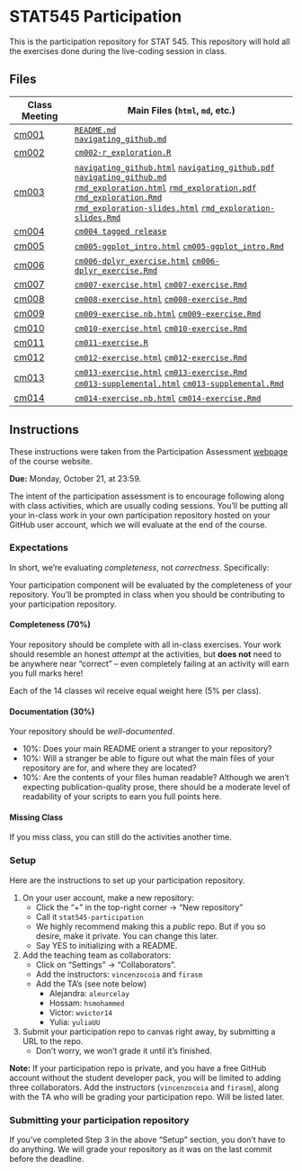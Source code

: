 # STAT545 Participation
This is the participation repository for STAT 545. This repository will hold all the exercises done during the live-coding session in class.

## Files

| Class Meeting | Main Files (`html`, `md`, etc.) |
| ------------- | ------------- |
| [cm001](https://github.com/dy-lin/stat545-participation/tree/master/cm001)  | [`README.md`](https://github.com/dy-lin/stat545-participation/blob/master/cm001/README.md)<br/>[`navigating_github.md`](https://github.com/dy-lin/stat545-participation/blob/master/cm001/navigating_github.md) |
| [cm002](https://github.com/dy-lin/stat545-participation/tree/master/cm002) | [`cm002-r_exploration.R`](https://github.com/dy-lin/stat545-participation/blob/master/cm002/cm002-r_exploration.R)  |
| [cm003](https://github.com/dy-lin/stat545-participation/tree/master/cm003) | [`navigating_github.html`](https://dy-lin.github.io/stat545-participation/cm003/navigating_github.html) [`navigating_github.pdf`](https://dy-lin.github.io/stat545-participation/cm003/navigating_github.pdf) [`navigating_github.md`](https://github.com/dy-lin/stat545-participation/blob/master/cm003/navigating_github.md)<br/>[`rmd_exploration.html`](https://dy-lin.github.io/stat545-participation/cm003/rmd_exploration.html) [`rmd_exploration.pdf`](https://dy-lin.github.io/stat545-participation/cm003/rmd_exploration.pdf) [`rmd_exploration.Rmd`](https://github.com/dy-lin/stat545-participation/blob/master/cm003/rmd_exploration.Rmd)<br/>[`rmd_exploration-slides.html`](https://dy-lin.github.io/stat545-participation/cm003/rmd_exploration-slides.html) [`rmd_exploration-slides.Rmd`](https://github.com/dy-lin/stat545-participation/blob/master/cm003/rmd_exploration-slides.Rmd)|
| [cm004](https://github.com/dy-lin/stat545-participation/tree/master/cm004) | [`cm004 tagged release`](https://github.com/dy-lin/stat545-participation/tree/cm004) |
| [cm005](https://github.com/dy-lin/stat545-participation/tree/master/cm005) |[`cm005-ggplot_intro.html`](https://dy-lin.github.io/stat545-participation/cm005/cm005-ggplot_intro.html) [`cm005-ggplot_intro.Rmd`](https://github.com/dy-lin/stat545-participation/blob/master/cm005/cm005-ggplot_intro.Rmd)|
| [cm006](https://github.com/dy-lin/stat545-participation/tree/master/cm006) | [`cm006-dplyr_exercise.html`](https://dy-lin.github.io/stat545-participation/cm006/cm006-dplyr_exercise.html)  [`cm006-dplyr_exercise.Rmd`](https://github.com/dy-lin/stat545-participation/blob/master/cm006/cm006-dplyr_exercise.Rmd) |
| [cm007](https://github.com/dy-lin/stat545-participation/tree/master/cm007) | [`cm007-exercise.html`](https://dy-lin.github.io/stat545-participation/cm007/cm007-exercise.html)  [`cm007-exercise.Rmd`](https://github.com/dy-lin/stat545-participation/blob/master/cm007/cm007-exercise.Rmd)  |
| [cm008](https://github.com/dy-lin/stat545-participation/tree/master/cm008) | [`cm008-exercise.html`](https://dy-lin.github.io/stat545-participation/cm008/cm008-exercise.html)  [`cm008-exercise.Rmd`](https://github.com/dy-lin/stat545-participation/blob/master/cm008/cm008-exercise.Rmd)  |
| [cm009](https://github.com/dy-lin/stat545-participation/tree/master/cm009) | [`cm009-exercise.nb.html`](https://dy-lin.github.io/stat545-participation/cm009/cm009-exercise.nb.html) [`cm009-exercise.Rmd`](https://github.com/dy-lin/stat545-participation/blob/master/cm009/cm009-exercise.Rmd) |
| [cm010](https://github.com/dy-lin/stat545-participation/tree/master/cm010) | [`cm010-exercise.html`](https://dy-lin.github.io/stat545-participation/cm010/cm010-exercise.html)  [`cm010-exercise.Rmd`](https://github.com/dy-lin/stat545-participation/blob/master/cm010/cm010-exercise.Rmd) |
| [cm011](https://github.com/dy-lin/stat545-participation/tree/master/cm011) | [`cm011-exercise.R`](https://github.com/dy-lin/stat545-participation/blob/master/cm011/cm011-exercise.R)|
| [cm012](https://github.com/dy-lin/stat545-participation/tree/master/cm012) | [`cm012-exercise.html`](https://dy-lin.github.io/stat545-participation/cm012/cm012-exercise.html)  [`cm012-exercise.Rmd`](https://github.com/dy-lin/stat545-participation/blob/master/cm012/cm012-exercise.Rmd) |
| [cm013](https://github.com/dy-lin/stat545-participation/tree/master/cm013) | [`cm013-exercise.html`](https://dy-lin.github.io/stat545-participation/cm013/cm013-exercise.html) [`cm013-exercise.Rmd`](https://github.com/dy-lin/stat545-participation/blob/master/cm013/cm013-exercise.Rmd)<br/>[`cm013-supplemental.html`](https://dy-lin.github.io/stat545-participation/cm013/cm013-supplemental.html)  [`cm013-supplemental.Rmd`](https://github.com/dy-lin/stat545-participation/blob/master/cm013/cm013-supplemental.Rmd)|
| [cm014](https://github.com/dy-lin/stat545-participation/tree/master/cm014) | [`cm014-exercise.nb.html`](https://dy-lin.github.io/stat545-participation/cm014/cm014-exercise.nb.html) [`cm014-exercise.Rmd`](https://github.com/dy-lin/stat545-participation/blob/master/cm014/cm014-exercise.Rmd)|

## Instructions
These instructions were taken from the Participation Assessment [webpage](https://stat545.stat.ubc.ca/evaluation/participation/) of the course website.

**Due:** Monday, October 21, at 23:59.

The intent of the participation assessment is to encourage following along with class activities, which are usually coding sessions. You’ll be putting all your in-class work in your own participation repository hosted on your GitHub user account, which we will evaluate at the end of the course.

### Expectations
In short, we’re evaluating _completeness_, not _correctness_. Specifically:

Your participation component will be evaluated by the completeness of your repository. You’ll be prompted in class when you should be contributing to your participation repository.

#### Completeness (70%)
Your repository should be complete with all in-class exercises. Your work should resemble an honest _attempt_ at the activities, but **does not** need to be anywhere near “correct” – even completely failing at an activity will earn you full marks here!

Each of the 14 classes wil receive equal weight here (5% per class).

<!-- #####  Participation Checklist -->
#### Documentation (30%)

Your repository should be _well-documented_.

* 10%: Does your main README orient a stranger to your repository?
* 10%: Will a stranger be able to figure out what the main files of your repository are for, and where they are located?
* 10%: Are the contents of your files human readable? Although we aren’t expecting publication-quality prose, there should be a moderate level of readability of your scripts to earn you full points here.

#### Missing Class
If you miss class, you can still do the activities another time.

### Setup

Here are the instructions to set up your participation repository.

1. On your user account, make a new repository:
    * Click the “+” in the top-right corner -> “New repository”
    * Call it `stat545-participation`
    * We highly recommend making this a _public_ repo. But if you so desire, make it private. You can change this later.
    * Say YES to initializing with a README.
1. Add the teaching team as collaborators:
    * Click on “Settings” -> “Collaborators”.
    * Add the instructors: `vincenzocoia` and `firasm`
    * Add the TA’s (see note below)
        * Alejandra: `aleurcelay`
        * Hossam: `hsmohammed`
        * Victor: `wvictor14`
        * Yulia: `yuliaUU`
 1. Submit your participation repo to canvas right away, by submitting a URL to the repo.
     * Don’t worry, we won’t grade it until it’s finished.
     
**Note:** If your participation repo is private, and you have a free GitHub account without the student developer pack, you will be limited to adding three collaborators. Add the instructors (`vincenzocoia` and `firasm`), along with the TA who will be grading your participation repo. Will be listed later.

### Submitting your participation repository

If you’ve completed Step 3 in the above “Setup” section, you don’t have to do anything. We will grade your repository as it was on the last commit before the deadline.
